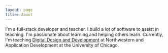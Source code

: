 ```yaml
---
layout: page
title: About
---
```


I'm a full-stack developer and teacher. I build a lot of software to assist in teaching. I'm passionate about learning and helping others learn. Currently, I'm teaching [Digital Design and Development](https://design.northwestern.edu/courses/descriptions/425-1.html) at Northwestern and Application Development at the University of Chicago.
